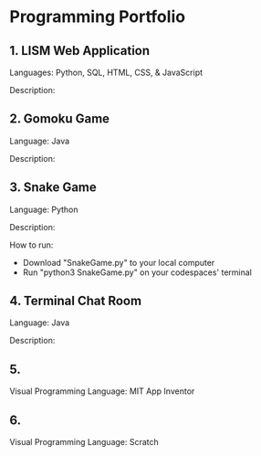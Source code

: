 # Programming Portfolio
## 1. LISM Web Application
Languages: Python, SQL, HTML, CSS, & JavaScript  

Description:
## 2. Gomoku Game
Language: Java  

Description:  
## 3. Snake Game
Language: Python  

Description:  

How to run: 
- Download "SnakeGame.py" to your local computer
- Run "python3 SnakeGame.py" on your codespaces' terminal
## 4. Terminal Chat Room
Language: Java  

Description:  
## 5. 
Visual Programming Language: MIT App Inventor
## 6.
Visual Programming Language: Scratch

